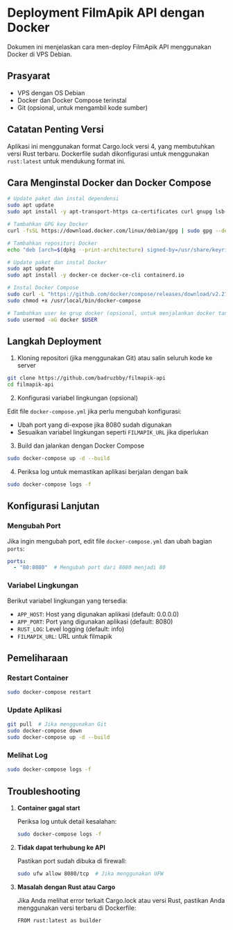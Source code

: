 # Deployment FilmApik API dengan Docker

Dokumen ini menjelaskan cara men-deploy FilmApik API menggunakan Docker di VPS Debian.

## Prasyarat

- VPS dengan OS Debian
- Docker dan Docker Compose terinstal
- Git (opsional, untuk mengambil kode sumber)

## Catatan Penting Versi

Aplikasi ini menggunakan format Cargo.lock versi 4, yang membutuhkan versi Rust terbaru. Dockerfile sudah dikonfigurasi untuk menggunakan `rust:latest` untuk mendukung format ini.

## Cara Menginstal Docker dan Docker Compose

```bash
# Update paket dan instal dependensi
sudo apt update
sudo apt install -y apt-transport-https ca-certificates curl gnupg lsb-release

# Tambahkan GPG key Docker
curl -fsSL https://download.docker.com/linux/debian/gpg | sudo gpg --dearmor -o /usr/share/keyrings/docker-archive-keyring.gpg

# Tambahkan repositori Docker
echo "deb [arch=$(dpkg --print-architecture) signed-by=/usr/share/keyrings/docker-archive-keyring.gpg] https://download.docker.com/linux/debian $(lsb_release -cs) stable" | sudo tee /etc/apt/sources.list.d/docker.list > /dev/null

# Update paket dan instal Docker
sudo apt update
sudo apt install -y docker-ce docker-ce-cli containerd.io

# Instal Docker Compose
sudo curl -L "https://github.com/docker/compose/releases/download/v2.21.0/docker-compose-$(uname -s)-$(uname -m)" -o /usr/local/bin/docker-compose
sudo chmod +x /usr/local/bin/docker-compose

# Tambahkan user ke grup docker (opsional, untuk menjalankan docker tanpa sudo)
sudo usermod -aG docker $USER
```

## Langkah Deployment

1. Kloning repositori (jika menggunakan Git) atau salin seluruh kode ke server

```bash
git clone https://github.com/badruzbby/filmapik-api
cd filmapik-api
```

2. Konfigurasi variabel lingkungan (opsional)

Edit file `docker-compose.yml` jika perlu mengubah konfigurasi:
   - Ubah port yang di-expose jika 8080 sudah digunakan
   - Sesuaikan variabel lingkungan seperti `FILMAPIK_URL` jika diperlukan

3. Build dan jalankan dengan Docker Compose

```bash
sudo docker-compose up -d --build
```

4. Periksa log untuk memastikan aplikasi berjalan dengan baik

```bash
sudo docker-compose logs -f
```

## Konfigurasi Lanjutan

### Mengubah Port

Jika ingin mengubah port, edit file `docker-compose.yml` dan ubah bagian `ports`:

```yaml
ports:
  - "80:8080"  # Mengubah port dari 8080 menjadi 80
```

### Variabel Lingkungan

Berikut variabel lingkungan yang tersedia:

- `APP_HOST`: Host yang digunakan aplikasi (default: 0.0.0.0)
- `APP_PORT`: Port yang digunakan aplikasi (default: 8080)
- `RUST_LOG`: Level logging (default: info)
- `FILMAPIK_URL`: URL untuk filmapik

## Pemeliharaan

### Restart Container

```bash
sudo docker-compose restart
```

### Update Aplikasi

```bash
git pull  # Jika menggunakan Git
sudo docker-compose down
sudo docker-compose up -d --build
```

### Melihat Log

```bash
sudo docker-compose logs -f
```

## Troubleshooting

1. **Container gagal start**
   
   Periksa log untuk detail kesalahan:
   ```bash
   sudo docker-compose logs -f
   ```

2. **Tidak dapat terhubung ke API**
   
   Pastikan port sudah dibuka di firewall:
   ```bash
   sudo ufw allow 8080/tcp  # Jika menggunakan UFW
   ```

3. **Masalah dengan Rust atau Cargo**

   Jika Anda melihat error terkait Cargo.lock atau versi Rust, pastikan Anda menggunakan versi terbaru di Dockerfile:
   ```
   FROM rust:latest as builder
   ``` 

